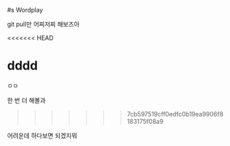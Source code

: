 #s Wordplay

git pull만 어찌저찌 해보즈아

<<<<<<< HEAD




dddd
=======
ㅇㅇ

한 번 더 해볼과
>>>>>>> 7cb597519cff0edfc0b19ea9906f8183175f08a9

어려운데 하다보면 되겠지뭐
